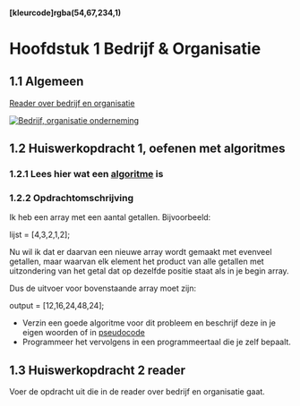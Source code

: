 #### [kleurcode]rgba(54,67,234,1)

#  Hoofdstuk 1 Bedrijf & Organisatie

## 1.1 Algemeen

[Reader over bedrijf en organisatie](https://elo.kw1c.nl/CMS/Studie/811%20ICT-Academie/811%20VakkenInhoud/%5BB.05%20BED%5D%20Bedrijfskunde/Productie/01.%20Reader/Bedrijf%20-%20Organisatie.docx)

[![Bedrijf, organisatie onderneming](http://img.youtube.com/vi/33fjBhQHcn4/0.jpg)](http://www.youtube.com/watch?v=33fjBhQHcn4)

## 1.2 Huiswerkopdracht 1, oefenen met algoritmes

### 1.2.1 Lees hier wat een [algoritme](https://nl.wiktionary.org/wiki/algoritme) is 

### 1.2.2 Opdrachtomschrijving
Ik heb een array met een aantal getallen. Bijvoorbeeld:

lijst = [4,3,2,1,2];

Nu wil ik dat er daarvan een nieuwe array wordt gemaakt met evenveel getallen, maar waarvan elk element het product van alle getallen met uitzondering van het getal dat op dezelfde positie staat als in je begin array.

Dus de uitvoer voor bovenstaande array moet zijn:

output = [12,16,24,48,24];

- Verzin een goede algoritme voor dit probleem en beschrijf deze in je eigen woorden
of in [pseudocode](https://nl.wikipedia.org/wiki/Pseudocode)
- Programmeer het vervolgens in een programmeertaal die je zelf bepaalt.

## 1.3 Huiswerkopdracht 2 reader 

Voer de opdracht uit die in de reader over bedrijf en organisatie gaat.

